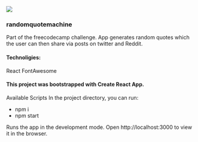 <img src="https://design-style-guide.freecodecamp.org/downloads/fcc_secondary_large.jpg" />

### randomquotemachine

Part of the freecodecamp challenge. App generates random quotes which the user can then share via posts on twitter and Reddit. 

#### Technoligies:

React
FontAwesome

#### This project was bootstrapped with Create React App.

Available Scripts
In the project directory, you can run:

- npm i
- npm start

Runs the app in the development mode.
Open http://localhost:3000 to view it in the browser.


